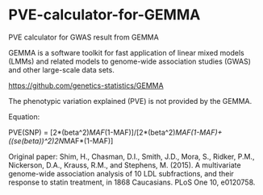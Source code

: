 # PVE-calculator-for-GEMMA
PVE calculator for GWAS result from GEMMA

GEMMA is a software toolkit for fast application of linear mixed models (LMMs) and related models to genome-wide association studies (GWAS) and other large-scale data sets.

https://github.com/genetics-statistics/GEMMA

The phenotypic variation explained (PVE) is not provided by the GEMMA.

Equation:


PVE(SNP) = [2*(beta^2)*MAF*(1-MAF)]/[2*(beta^2)*MAF(1-MAF)+((se(beta))^2)*2*N*MAF*(1-MAF)]

Original paper: Shim, H., Chasman, D.I., Smith, J.D., Mora, S., Ridker, P.M., Nickerson, D.A., Krauss, R.M., and Stephens, M. (2015). A multivariate genome-wide association analysis of 10 LDL subfractions, and their response to statin treatment, in 1868 Caucasians. PLoS One 10, e0120758.


